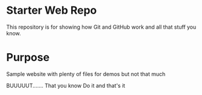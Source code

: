 # Starter Web Repo

This repository is for showing how Git and GitHub work
and all that stuff you know.
# Purpose

Sample website with plenty of files for demos but not that much

BUUUUUT.......
That you know
Do it and that's it